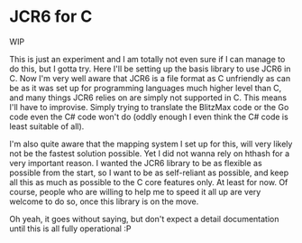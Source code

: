 # JCR6 for C

WIP

This is just an experiment and I am totally not even sure if I can manage to do this, but I gotta try.
Here I'll be setting up the basis library to use JCR6 in C. Now I'm very well aware that JCR6 is a file format as C unfriendly as can be as it was set up for programming languages much higher level than C, and many things JCR6 relies on are simply not supported in C. This means I'll have to improvise. Simply trying to translate the BlitzMax code or the Go code even the C# code won't do (oddly enough I even think the C# code is least suitable of all).

I'm also quite aware that the mapping system I set up for this, will very likely not be the fastest solution possible. Yet I did not wanna rely on hthash for a very important reason. I wanted the JCR6 library to be as flexible as possible from the start, so I want to be as self-reliant as possible, and keep all this as much as possible to the C core features only. At least for now. Of course, people who are willing to help me to speed it all up are very welcome to do so, once this library is on the move.

Oh yeah, it goes without saying, but don't expect a detail documentation until this is all fully operational :P
